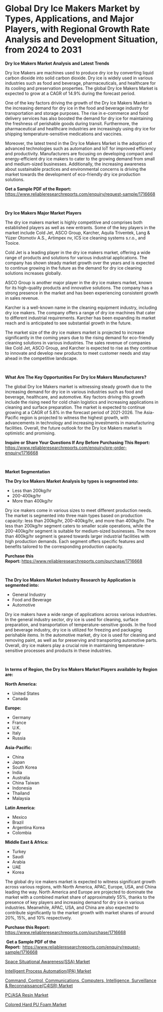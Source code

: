 <p><h1>Global Dry Ice Makers Market by Types, Applications, and Major Players, with Regional Growth Rate Analysis and Development Situation, from 2024 to 2031</h1></p><p><strong>Dry Ice Makers Market Analysis and Latest Trends</strong></p>
<p><p>Dry Ice Makers are machines used to produce dry ice by converting liquid carbon dioxide into solid carbon dioxide. Dry ice is widely used in various industries such as food and beverage, pharmaceuticals, and healthcare for its cooling and preservation properties. The global Dry Ice Makers Market is expected to grow at a CAGR of 14.9% during the forecast period.</p><p>One of the key factors driving the growth of the Dry Ice Makers Market is the increasing demand for dry ice in the food and beverage industry for transportation and storage purposes. The rise in e-commerce and food delivery services has also boosted the demand for dry ice for maintaining the freshness of perishable goods during transit. Furthermore, the pharmaceutical and healthcare industries are increasingly using dry ice for shipping temperature-sensitive medications and vaccines.</p><p>Moreover, the latest trend in the Dry Ice Makers Market is the adoption of advanced technologies such as automation and IoT for improved efficiency and productivity. Manufacturers are focusing on developing compact and energy-efficient dry ice makers to cater to the growing demand from small and medium-sized businesses. Additionally, the increasing awareness about sustainable practices and environmental concerns is driving the market towards the development of eco-friendly dry ice production solutions.</p></p>
<p><strong>Get a Sample PDF of the Report:&nbsp;</strong> <a href="https://www.reliableresearchreports.com/enquiry/request-sample/1716668">https://www.reliableresearchreports.com/enquiry/request-sample/1716668</a></p>
<p>&nbsp;</p>
<p><strong>Dry Ice Makers Major Market Players</strong></p>
<p><p>The dry ice makers market is highly competitive and comprises both established players as well as new entrants. Some of the key players in the market include Cold Jet, ASCO Group, Karcher, Aquila Triventek, Lang & Yüzer Otomotiv A.S., Artimpex nv, ICS ice cleaning systems s.r.o., and Tooice.</p><p>Cold Jet is a leading player in the dry ice makers market, offering a wide range of products and solutions for various industrial applications. The company has shown steady market growth over the years and is expected to continue growing in the future as the demand for dry ice cleaning solutions increases globally.</p><p>ASCO Group is another major player in the dry ice makers market, known for its high-quality products and innovative solutions. The company has a strong presence in the market and has been experiencing consistent growth in sales revenue.</p><p>Karcher is a well-known name in the cleaning equipment industry, including dry ice makers. The company offers a range of dry ice machines that cater to different industrial requirements. Karcher has been expanding its market reach and is anticipated to see substantial growth in the future.</p><p>The market size of the dry ice makers market is projected to increase significantly in the coming years due to the rising demand for eco-friendly cleaning solutions in various industries. The sales revenue of companies like Cold Jet, ASCO Group, and Karcher is expected to rise as they continue to innovate and develop new products to meet customer needs and stay ahead in the competitive landscape.</p></p>
<p>&nbsp;</p>
<p><strong>What Are The Key Opportunities For Dry Ice Makers Manufacturers?</strong></p>
<p><p>The global Dry Ice Makers market is witnessing steady growth due to the increasing demand for dry ice in various industries such as food and beverage, healthcare, and automotive. Key factors driving this growth include the rising need for cold chain logistics and increasing applications in cleaning and surface preparation. The market is expected to continue growing at a CAGR of 5.8% in the forecast period of 2021-2026. The Asia-Pacific region is projected to witness the highest growth, with advancements in technology and increasing investments in manufacturing facilities. Overall, the future outlook for the Dry Ice Makers market is optimistic and promising.</p></p>
<p><strong>Inquire or Share Your Questions If Any Before Purchasing This Report:</strong> <a href="https://www.reliableresearchreports.com/enquiry/pre-order-enquiry/1716668">https://www.reliableresearchreports.com/enquiry/pre-order-enquiry/1716668</a></p>
<p>&nbsp;</p>
<p><strong>Market Segmentation</strong></p>
<p><strong>The Dry Ice Makers Market Analysis by types is segmented into:</strong></p>
<p><ul><li>Less than 200kg/hr</li><li>200-400kg/hr</li><li>More than 400kg/hr</li></ul></p>
<p><p>Dry ice makers come in various sizes to meet different production needs. The market is segmented into three main types based on production capacity: less than 200kg/hr, 200-400kg/hr, and more than 400kg/hr. The less than 200kg/hr segment caters to smaller scale operations, while the 200-400kg/hr segment is suitable for medium-sized businesses. The more than 400kg/hr segment is geared towards larger industrial facilities with high production demands. Each segment offers specific features and benefits tailored to the corresponding production capacity.</p></p>
<p><strong>Purchase this Report:&nbsp;</strong><a href="https://www.reliableresearchreports.com/purchase/1716668">https://www.reliableresearchreports.com/purchase/1716668</a></p>
<p>&nbsp;</p>
<p><strong>The Dry Ice Makers Market Industry Research by Application is segmented into:</strong></p>
<p><ul><li>General Industry</li><li>Food and Beverage</li><li>Automotive</li></ul></p>
<p><p>Dry ice makers have a wide range of applications across various industries. In the general industry sector, dry ice is used for cleaning, surface preparation, and transportation of temperature-sensitive goods. In the food and beverage industry, dry ice is utilized for freezing and packaging perishable items. In the automotive market, dry ice is used for cleaning and removing paint, as well as for preserving and transporting automotive parts. Overall, dry ice makers play a crucial role in maintaining temperature-sensitive processes and products in these industries.</p></p>
<p>&nbsp;</p>
<p><strong>In terms of Region, the Dry Ice Makers Market Players available by Region are:</strong></p>
<p>
    <p> <strong> North America: </strong>
        <ul>
            <li>United States</li>
            <li>Canada</li>
        </ul>
        </p> 
    <p> <strong> Europe: </strong>
        <ul>
            <li>Germany</li>
            <li>France</li>
            <li>U.K.</li>
            <li>Italy</li>
            <li>Russia</li>
        </ul>
        </p> 
    <p> <strong> Asia-Pacific: </strong>
        <ul>
            <li>China</li>
            <li>Japan</li>
            <li>South Korea</li>
            <li>India</li>
            <li>Australia</li>
            <li>China Taiwan</li>
            <li>Indonesia</li>
            <li>Thailand</li>
            <li>Malaysia</li>
        </ul>
        </p> 
    <p> <strong> Latin America: </strong>
        <ul>
            <li>Mexico</li>
            <li>Brazil</li>
            <li>Argentina Korea</li>
            <li>Colombia</li>
        </ul>
        </p> 
    <p> <strong> Middle East & Africa: </strong>
        <ul>
            <li>Turkey</li>
            <li>Saudi</li>
            <li>Arabia</li>
            <li>UAE</li>
            <li>Korea</li>
        </ul>
    </p>
    </p>
<p><p>The global dry ice makers market is expected to witness significant growth across various regions, with North America, APAC, Europe, USA, and China leading the way. North America and Europe are projected to dominate the market with a combined market share of approximately 55%, thanks to the presence of key players and increasing demand for dry ice in various industries. Meanwhile, APAC, USA, and China are also expected to contribute significantly to the market growth with market shares of around 20%, 15%, and 10% respectively.</p></p>
<p><strong>Purchase this Report: </strong><a href="https://www.reliableresearchreports.com/purchase/1716668">https://www.reliableresearchreports.com/purchase/1716668</a></p>
<p>&nbsp;<strong>Get a Sample PDF of the Report:&nbsp;&nbsp;</strong><a href="https://www.reliableresearchreports.com/enquiry/request-sample/1716668">https://www.reliableresearchreports.com/enquiry/request-sample/1716668</a></p>
<p><strong></strong></p>
<p><p><a href="https://medium.com/@joannknox666/decoding-space-situational-awareness-ssa-market-metrics-market-share-trends-and-growth-patterns-2a22ed73bba7">Space Situational Awareness(SSA) Market</a></p><p><a href="https://medium.com/@joannknox666/intelligent-process-automation-ipa-market-report-reveals-the-latest-trends-and-growth-745f8eb34d33">Intelligent Process Automation(IPA) Market</a></p><p><a href="https://medium.com/@joannknox666/command-control-communications-computers-intelligence-surveillance-amp-reconnaissance-c4isr-9611987b7a48">Command, Control, Communications, Computers, Intelligence, Surveillance & Reconnaissance(C4ISR) Market</a></p><p><a href="https://github.com/Sinjinluong3e0awx2m195k76/Market-Research-Report-List-1/blob/main/pcasa-resin-market.md">PC/ASA Resin Market</a></p><p><a href="https://github.com/CliffMedina6/Market-Research-Report-List-3/blob/main/colored-hard-pu-foam-market.md">Colored Hard PU Foam Market</a></p></p>